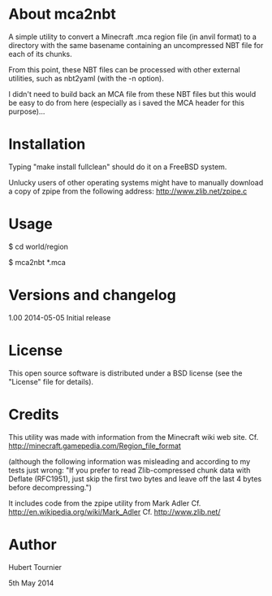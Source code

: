 About mca2nbt
=============
A simple utility to convert a Minecraft .mca region file (in anvil format) to a directory with the same basename containing an uncompressed NBT file for each of its chunks.

From this point, these NBT files can be processed with other external utilities, such as nbt2yaml (with the -n option).

I didn't need to build back an MCA file from these NBT files but this would be easy to do from here (especially as i saved the MCA header for this purpose)...


Installation
============
Typing "make install fullclean" should do it on a FreeBSD system.

Unlucky users of other operating systems might have to manually download a copy of zpipe from the following address: http://www.zlib.net/zpipe.c 


Usage
=====
$ cd world/region

$ mca2nbt *.mca


Versions and changelog
======================
1.00	2014-05-05	Initial release


License
=======
This open source software is distributed under a BSD license (see the "License" file for details).


Credits
=======
This utility was made with information from the Minecraft wiki web site.
Cf. http://minecraft.gamepedia.com/Region_file_format

(although the following information was misleading and according to my tests just wrong:
    "If you prefer to read Zlib-compressed chunk data with Deflate (RFC1951), just skip the first two bytes and leave off the last 4 bytes before decompressing.")

It includes code from the zpipe utility from Mark Adler
Cf. http://en.wikipedia.org/wiki/Mark_Adler
Cf. http://www.zlib.net/


Author
======
Hubert Tournier

5th May 2014
